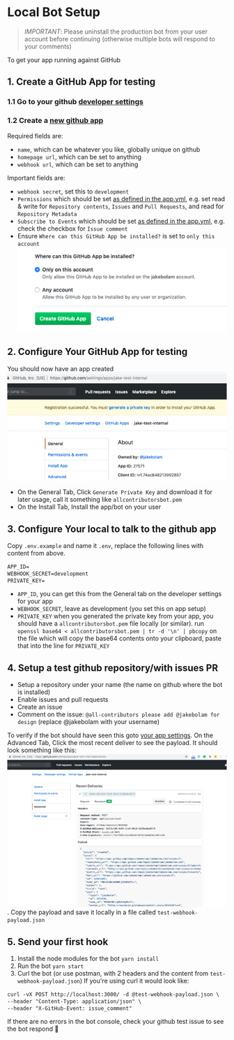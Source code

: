 # Local Bot Setup

> _IMPORTANT_: Please uninstall the production bot from your user account before continuing (otherwise multiple bots will respond to your comments)

To get your app running against GitHub

## 1. Create a GitHub App for testing

### 1.1 Go to your github [developer settings](https://github.com/settings/developers)

### 1.2 Create a [new github app](https://github.com/settings/apps/new)

Required fields are:

- `name`, which can be whatever you like, globally unique on github
- `homepage url`, which can be set to anything
- `webhook url`, which can be set to anything

Important fields are:

- `webhook secret`, set this to `development`
- `Permissions` which should be set [as defined in the app.yml](https://github.com/all-contributors/all-contributors-bot/blob/master/app.yml#L54), e.g. set read & write for `Repository contents`, `Issues` and `Pull Requests`, and read for `Repository Metadata`
- `Subscribe to Events` which should be set [as defined in the app.yml](https://github.com/all-contributors/all-contributors-bot/blob/master/app.yml#L15), e.g. check the checkbox for `Issue comment`
- Ensure `Where can this GitHub App be installed?` is set to `only this account`
  ![where can this app be installed](where-can-this-app-be-installed.png)

## 2. Configure Your GitHub App for testing

You should now have an app created
![my test app](app-created.png)

- On the General Tab, Click `Generate Private Key` and download it for later usage, call it something like `allcontributorsbot.pem`
- On the Install Tab, Install the app/bot on your user

## 3. Configure Your local to talk to the github app

Copy `.env.example` and name it `.env`, replace the following lines with content from above.

```
APP_ID=
WEBHOOK_SECRET=development
PRIVATE_KEY=
```

- `APP_ID`, you can get this from the General tab on the developer settings for your app
- `WEBHOOK_SECRET`, leave as development (you set this on app setup)
- `PRIVATE_KEY` when you generated the private key from your app, you should have a `allcontributorsbot.pem` file locally (or similar). run `openssl base64 < allcontributorsbot.pem | tr -d '\n' | pbcopy` on the file which will copy the base64 contents onto your clipboard, paste that into the line for `PRIVATE_KEY`

## 4. Setup a test github repository/with issues PR

- Setup a repository under your name (the name on github where the bot is installed)
- Enable issues and pull requests
- Create an issue
- Comment on the issue: `@all-contributors please add @jakebolam for design` (replace @jakebolam with your username)

To verify if the bot should have seen this goto [your app settings](https://github.com/settings/apps/). On the Advanced Tab, Click the most recent deliver to see the payload. It should look something like this:
![delivery comment](delivery-comment.png). Copy the payload and save it locally in a file called `test-webhook-payload.json`

## 5. Send your first hook

1. Install the node modules for the bot `yarn install`
2. Run the bot `yarn start`
3. Curl the bot (or use postman, with 2 headers and the content from `test-webhook-payload.json`)
   If you're using curl it would look like:

```
curl -vX POST http://localhost:3000/ -d @test-webhook-payload.json \
--header "Content-Type: application/json" \
--header "X-GitHub-Event: issue_comment"
```

If there are no errors in the bot console, check your github test issue to see the bot respond :tada:
